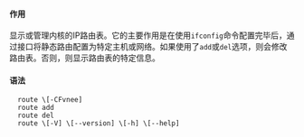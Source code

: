 #### 作用
显示或管理内核的IP路由表。它的主要作用是在使用`ifconfig`命令配置完毕后，通过接口将静态路由配置为特定主机或网络。如果使用了`add`或`del`选项，则会修改路由表。否则，则显示路由表的特定信息。
#### 语法
```shell
  route \[-CFvnee]
  route add
  route del
  route \[-V] \[--version] \[-h] \[--help]
```